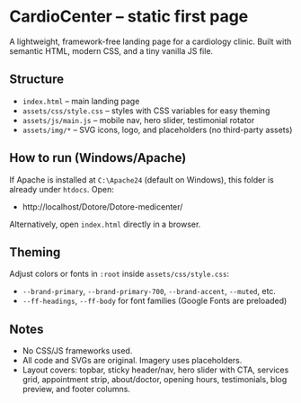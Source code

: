 # CardioCenter – static first page

A lightweight, framework-free landing page for a cardiology clinic. Built with semantic HTML, modern CSS, and a tiny vanilla JS file.

## Structure

- `index.html` – main landing page
- `assets/css/style.css` – styles with CSS variables for easy theming
- `assets/js/main.js` – mobile nav, hero slider, testimonial rotator
- `assets/img/*` – SVG icons, logo, and placeholders (no third-party assets)

## How to run (Windows/Apache)

If Apache is installed at `C:\Apache24` (default on Windows), this folder is already under `htdocs`. Open:

- http://localhost/Dotore/Dotore-medicenter/

Alternatively, open `index.html` directly in a browser.

## Theming

Adjust colors or fonts in `:root` inside `assets/css/style.css`:

- `--brand-primary`, `--brand-primary-700`, `--brand-accent`, `--muted`, etc.
- `--ff-headings`, `--ff-body` for font families (Google Fonts are preloaded)

## Notes

- No CSS/JS frameworks used.
- All code and SVGs are original. Imagery uses placeholders.
- Layout covers: topbar, sticky header/nav, hero slider with CTA, services grid, appointment strip, about/doctor, opening hours, testimonials, blog preview, and footer columns.
